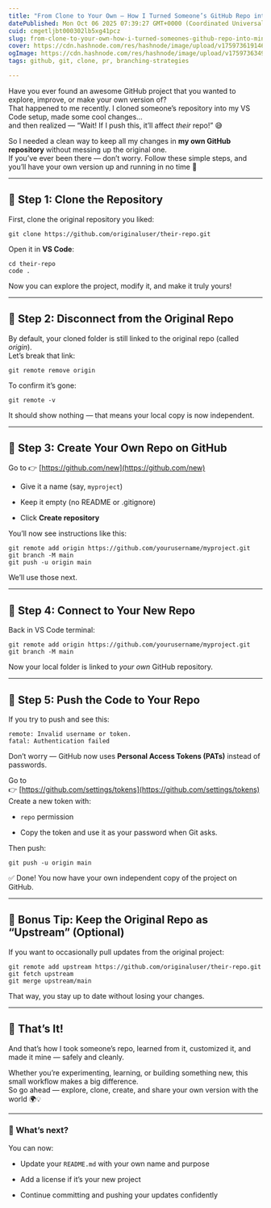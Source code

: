 ```yaml
---
title: "From Clone to Your Own — How I Turned Someone’s GitHub Repo into Mine"
datePublished: Mon Oct 06 2025 07:39:27 GMT+0000 (Coordinated Universal Time)
cuid: cmgetljbt000302lb5xg41pcz
slug: from-clone-to-your-own-how-i-turned-someones-github-repo-into-mine
cover: https://cdn.hashnode.com/res/hashnode/image/upload/v1759736191463/6d12470e-730d-4c08-8a75-53fbe8c2c6ec.png
ogImage: https://cdn.hashnode.com/res/hashnode/image/upload/v1759736349270/4400d5c6-8f8c-4729-b5be-234130697cab.png
tags: github, git, clone, pr, branching-strategies

---
```


Have you ever found an awesome GitHub project that you wanted to explore, improve, or make your own version of?  
That happened to me recently. I cloned someone’s repository into my VS Code setup, made some cool changes…  
and then realized — “Wait! If I push this, it’ll affect *their* repo!” 😅

So I needed a clean way to keep all my changes in **my own GitHub repository** without messing up the original one.  
If you’ve ever been there — don’t worry. Follow these simple steps, and you’ll have your own version up and running in no time 🚀

---

## 🧭 Step 1: Clone the Repository

First, clone the original repository you liked:

```plaintext
git clone https://github.com/originaluser/their-repo.git
```

Open it in **VS Code**:

```plaintext
cd their-repo
code .
```

Now you can explore the project, modify it, and make it truly yours!

---

## 🧹 Step 2: Disconnect from the Original Repo

By default, your cloned folder is still linked to the original repo (called *origin*).  
Let’s break that link:

```plaintext
git remote remove origin
```

To confirm it’s gone:

```plaintext
git remote -v
```

It should show nothing — that means your local copy is now independent.

---

## 🧱 Step 3: Create Your Own Repo on GitHub

Go to 👉 [https://github.com/new](https://github.com/new)

* Give it a name (say, `myproject`)
    
* Keep it empty (no README or .gitignore)
    
* Click **Create repository**
    

You’ll now see instructions like this:

```plaintext
git remote add origin https://github.com/yourusername/myproject.git
git branch -M main
git push -u origin main
```

We’ll use those next.

---

## 🔗 Step 4: Connect to Your New Repo

Back in VS Code terminal:

```plaintext
git remote add origin https://github.com/yourusername/myproject.git
git branch -M main
```

Now your local folder is linked to *your own* GitHub repository.

---

## 🚀 Step 5: Push the Code to Your Repo

If you try to push and see this:

```plaintext
remote: Invalid username or token.
fatal: Authentication failed
```

Don’t worry — GitHub now uses **Personal Access Tokens (PATs)** instead of passwords.

Go to  
👉 [https://github.com/settings/tokens](https://github.com/settings/tokens)  
Create a new token with:

* `repo` permission
    
* Copy the token and use it as your password when Git asks.
    

Then push:

```plaintext
git push -u origin main
```

✅ Done! You now have your own independent copy of the project on GitHub.

---

## 🧭 Bonus Tip: Keep the Original Repo as “Upstream” (Optional)

If you want to occasionally pull updates from the original project:

```plaintext
git remote add upstream https://github.com/originaluser/their-repo.git
git fetch upstream
git merge upstream/main
```

That way, you stay up to date without losing your changes.

---

## 🎉 That’s It!

And that’s how I took someone’s repo, learned from it, customized it, and made it mine — safely and cleanly.

Whether you’re experimenting, learning, or building something new, this small workflow makes a big difference.  
So go ahead — explore, clone, create, and share your own version with the world 🌍💡

---

### 💬 What’s next?

You can now:

* Update your `README.md` with your own name and purpose
    
* Add a license if it’s your new project
    
* Continue committing and pushing your updates confidently